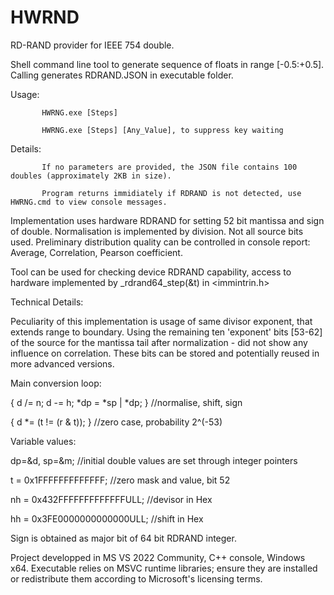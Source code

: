 # HWRND
RD-RAND provider for IEEE 754 double.

Shell command line tool to generate sequence of floats in range [-0.5:+0.5]. Calling generates RDRAND.JSON in executable folder.

Usage: 
           
           HWRNG.exe [Steps]
           
           HWRNG.exe [Steps] [Any_Value], to suppress key waiting

Details:
           
           If no parameters are provided, the JSON file contains 100 doubles (approximately 2KB in size).

           Program returns immidiately if RDRAND is not detected, use HWRNG.cmd to view console messages.


Implementation uses hardware RDRAND for setting 52 bit mantissa and sign of double. Normalisation is implemented by division. Not all source bits used. 
Preliminary distribution quality can be controlled in console report: Average, Correlation, Pearson coefficient.

Tool can be used for checking device RDRAND capability, access to hardware implemented by _rdrand64_step(&t) in <immintrin.h>

Technical Details: 

Peculiarity of this implementation is usage of same divisor exponent, that extends range to boundary. Using the remaining ten 'exponent' bits [53-62] of the source for the mantissa tail after normalization - did not show any influence on correlation. These bits can be stored and potentially reused in more advanced versions.

Main conversion loop:

{ d /= n; d -= h; *dp = *sp | *dp; } //normalise, shift, sign

{ d *= (t != (r & t)); } //zero case, probability 2^(-53)
           
Variable values:

dp=&d, sp=&m; //initial double values are set through integer pointers

t = 0x1FFFFFFFFFFFFF; //zero mask and value, bit 52

nh = 0x432FFFFFFFFFFFFFULL; //devisor in Hex

hh = 0x3FE0000000000000ULL; //shift in Hex

Sign is obtained as major bit of 64 bit RDRAND integer. 



Project developped in MS VS 2022 Community, C++ console, Windows x64. Executable relies on MSVC runtime libraries; ensure they are installed or redistribute them according to Microsoft's licensing terms.
